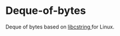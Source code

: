 # Deque-of-bytes
Deque of bytes based on <a href="https://github.com/mfcoding/libcstring-for-linux"> libcstring </a> for Linux.

